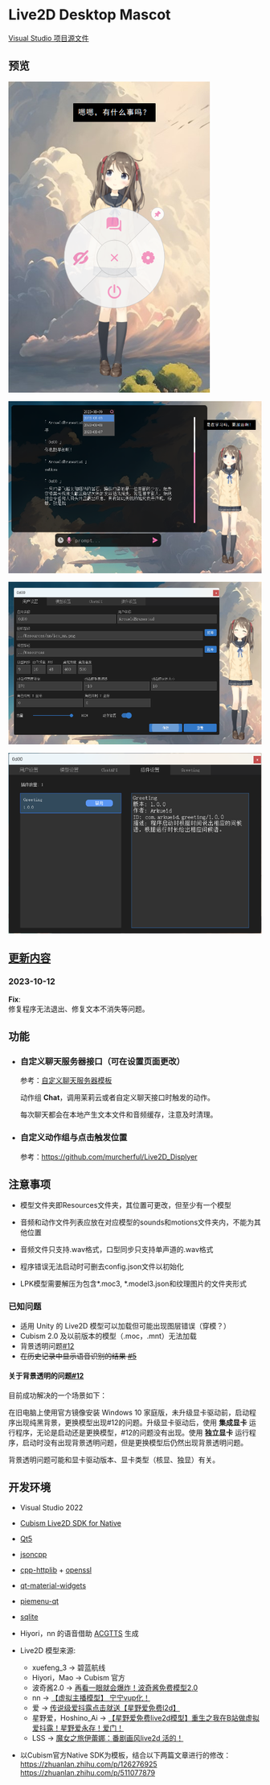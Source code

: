 # Live2D Desktop Mascot

[Visual Studio 项目源文件](https://github.com/Arkueid/Live2DMascot/tree/develop)

## 预览  

![预览1](sample_images/preview1.png)

![预览2](sample_images/preview2.png)

![预览3](sample_images/preview3.png)

![预览3](sample_images/plugin-demo2.png)


## [更新内容](CHANGELOG.md)
### 2023-10-12
**Fix**:  
修复程序无法退出、修复文本不消失等问题。

## 功能 

* ### 自定义聊天服务器接口（可在设置页面更改）
  
	参考：[自定义聊天服务器模板](dev-server/dev-server.py)

	动作组 **Chat**，调用茉莉云或者自定义聊天接口时触发的动作。

	每次聊天都会在本地产生文本文件和音频缓存，注意及时清理。

* ### 自定义动作组与点击触发位置  


  参考：https://github.com/murcherful/Live2D_Displyer


## 注意事项

* 模型文件夹即Resources文件夹，其位置可更改，但至少有一个模型

* 音频和动作文件列表应放在对应模型的sounds和motions文件夹内，不能为其他位置  

* 音频文件只支持.wav格式，口型同步只支持单声道的.wav格式

* 程序错误无法启动时可删去config.json文件以初始化

* LPK模型需要解压为包含*.moc3, *.model3.json和纹理图片的文件夹形式

### 已知问题
- 适用 Unity 的 Live2D 模型可以加载但可能出现图层错误（穿模？）
- Cubism 2.0 及以前版本的模型（.moc，.mnt）无法加载
- 背景透明问题[#12](https://github.com/Arkueid/DesktopLive2D/issues/12) 
- <del>在历史记录中显示语音识别的结果 [#5](https://github.com/Arkueid/DesktopLive2D/issues/5) </del>
#### 关于背景透明的问题[#12](https://github.com/Arkueid/DesktopLive2D/issues/12) 

目前成功解决的一个场景如下：

在旧电脑上使用官方镜像安装 Windows 10 家庭版，未升级显卡驱动前，启动程序出现纯黑背景，更换模型出现#12的问题。升级显卡驱动后，使用 **集成显卡** 运行程序，无论是启动还是更换模型，#12的问题没有出现。使用 **独立显卡** 运行程序，启动时没有出现背景透明问题，但是更换模型后仍然出现背景透明问题。

背景透明问题可能和显卡驱动版本、显卡类型（核显、独显）有关。

## 开发环境
* Visual Studio 2022
* [Cubism Live2D SDK for Native]
* [Qt5](https://www.qt.io/download-qt-installer?hsCtaTracking=99d9dd4f-5681-48d2-b096-470725510d34%7C074ddad0-fdef-4e53-8aa8-5e8a876d6ab4)  
* [jsoncpp]  
* [cpp-httplib] + [openssl](https://slproweb.com/products/Win32OpenSSL.html)  
* [qt-material-widgets](https://github.com/laserpants/qt-material-widgets)
* [piemenu-qt](https://github.com/SimonBuxx/piemenu-qt)
* [sqlite](https://www.sqlite.org/download.html)
* Hiyori，nn 的语音借助 [ACGTTS] 生成  
* Live2D 模型来源:  
	* xuefeng_3 -> 碧蓝航线  
	* Hiyori，Mao -> Cubism 官方   
	* 波奇酱2.0 -> [再看一眼就会爆炸！波奇酱免费模型2.0](https://www.bilibili.com/video/BV1PY411k7Kj)  
	* nn -> [【虚拟主播模型】 宁宁vup化！](https://www.bilibili.com/video/BV1s7411d7y9)
	* 爱 -> [传说级爱抖露点击就送【星野爱免费l2d】](https://www.bilibili.com/video/BV1g24y1F73e)
	* 星野爱，Hoshino_Ai -> [【星野爱免费live2d模型】重生之我在B站做虚拟爱抖露！星野爱永存！爱门！](https://www.bilibili.com/video/BV1Us4y1c7P4)
	* LSS -> [魔女之旅伊蕾娜：番剧画风live2d 活的！](https://www.bilibili.com/video/BV1KU4y1x7ep)  

* 
	以Cubism官方Native SDK为模板，结合以下两篇文章进行的修改：  
	https://zhuanlan.zhihu.com/p/126276925  
	https://zhuanlan.zhihu.com/p/511077879 

[cpp-httplib]:https://github.com/yhirose/cpp-httplib
[jsoncpp]:https://github.com/open-source-parsers/jsoncpp
[Cubism Live2D SDK for Native]:https://www.live2d.com/download/cubism-sdk/

[ACGTTS]:https://github.com/chinoll/ACGTTS  
